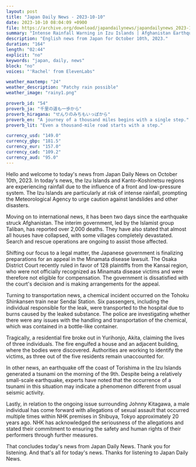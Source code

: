 ```yaml
---
layout: post
title: "Japan Daily News - 2023-10-10"
date: 2023-10-10 08:04:09 +0900
file: https://archive.org/download/japandailynews/japandailynews_2023-10-10.mp3
summary: "Intense Rainfall Warning in Izu Islands | Afghanistan Earthquake: Search and Rescue Continues, & more…"
description: "English news from Japan for October 10th, 2023."
duration: "164"
length: "02:44"
explicit: "no"
keywords: "japan, daily, news"
block: "no"
voices: "'Rachel' from ElevenLabs"

weather_maxtemp: "24"
weather_description: "Patchy rain possible"
weather_image: "rainy1.png"

proverb_id: "54"
proverb_ja: "千里の道も一歩から"
proverb_hiragana: "せんりのみちもいっぽから"
proverb_en: "A journey of a thousand miles begins with a single step."
proverb_lit: "Even a thousand-mile road starts with a step."

currency_usd: "149.0"
currency_gbp: "181.5"
currency_eur: "157.0"
currency_cad: "109.2"
currency_aud: "95.0"
---
```


Hello and welcome to today's news from Japan Daily News on October 10th, 2023. In today's news, the Izu Islands and Kanto-Koshinetsu regions are experiencing rainfall due to the influence of a front and low-pressure system. The Izu Islands are particularly at risk of intense rainfall, prompting the Meteorological Agency to urge caution against landslides and other disasters.

Moving on to international news, it has been two days since the earthquake struck Afghanistan. The interim government, led by the Islamist group Taliban, has reported over 2,000 deaths. They have also stated that almost all houses have collapsed, with some villages completely devastated. Search and rescue operations are ongoing to assist those affected.

Shifting our focus to a legal matter, the Japanese government is finalizing preparations for an appeal in the Minamata disease lawsuit. The Osaka District Court recently ruled in favor of 128 plaintiffs from the Kansai region, who were not officially recognized as Minamata disease victims and were therefore not eligible for compensation. The government is dissatisfied with the court's decision and is making arrangements for the appeal.

Turning to transportation news, a chemical incident occurred on the Tohoku Shinkansen train near Sendai Station. Six passengers, including the individual responsible for the leak, were transported to the hospital due to burns caused by the leaked substance. The police are investigating whether there were any issues with the handling and transportation of the chemical, which was contained in a bottle-like container.

Tragically, a residential fire broke out in Yurihonjo, Akita, claiming the lives of three individuals. The fire engulfed a house and an adjacent building, where the bodies were discovered. Authorities are working to identify the victims, as three out of the five residents remain unaccounted for.

In other news, an earthquake off the coast of Torishima in the Izu Islands generated a tsunami on the morning of the 9th. Despite being a relatively small-scale earthquake, experts have noted that the occurrence of a tsunami in this situation may indicate a phenomenon different from usual seismic activity.

Lastly, in relation to the ongoing issue surrounding Johnny Kitagawa, a male individual has come forward with allegations of sexual assault that occurred multiple times within NHK premises in Shibuya, Tokyo approximately 20 years ago. NHK has acknowledged the seriousness of the allegations and stated their commitment to ensuring the safety and human rights of their performers through further measures.

That concludes today's news from Japan Daily News. Thank you for listening.   And that's all for today's news. Thanks for listening to Japan Daily News.
